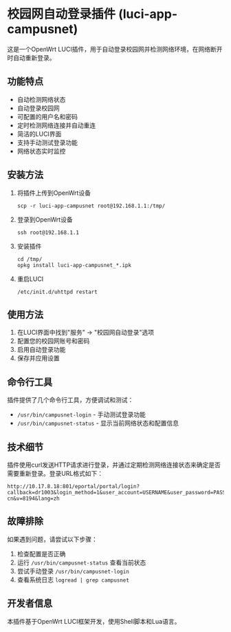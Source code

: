 # 校园网自动登录插件 (luci-app-campusnet)

这是一个OpenWrt LUCI插件，用于自动登录校园网并检测网络环境，在网络断开时自动重新登录。

## 功能特点

- 自动检测网络状态
- 自动登录校园网
- 可配置的用户名和密码
- 定时检测网络连接并自动重连
- 简洁的LUCI界面
- 支持手动测试登录功能
- 网络状态实时监控

## 安装方法

1. 将插件上传到OpenWrt设备
   ```
   scp -r luci-app-campusnet root@192.168.1.1:/tmp/
   ```

2. 登录到OpenWrt设备
   ```
   ssh root@192.168.1.1
   ```

3. 安装插件
   ```
   cd /tmp/
   opkg install luci-app-campusnet_*.ipk
   ```

4. 重启LUCI
   ```
   /etc/init.d/uhttpd restart
   ```

## 使用方法

1. 在LUCI界面中找到"服务" -> "校园网自动登录"选项
2. 配置您的校园网账号和密码
3. 启用自动登录功能
4. 保存并应用设置

## 命令行工具

插件提供了几个命令行工具，方便调试和测试：

- `/usr/bin/campusnet-login` - 手动测试登录功能
- `/usr/bin/campusnet-status` - 显示当前网络状态和配置信息

## 技术细节

插件使用curl发送HTTP请求进行登录，并通过定期检测网络连接状态来确定是否需要重新登录。登录URL格式如下：

```
http://10.17.8.18:801/eportal/portal/login?callback=dr1003&login_method=1&user_account=USERNAME&user_password=PASSWORD&wlan_user_ip=IP&wlan_user_mac=MAC&wlan_ac_ip=10.17.4.1&terminal_type=1&lang=zh-cn&v=8194&lang=zh
```

## 故障排除

如果遇到问题，请尝试以下步骤：

1. 检查配置是否正确
2. 运行 `/usr/bin/campusnet-status` 查看当前状态
3. 尝试手动登录 `/usr/bin/campusnet-login`
4. 查看系统日志 `logread | grep campusnet`

## 开发者信息

本插件基于OpenWrt LUCI框架开发，使用Shell脚本和Lua语言。